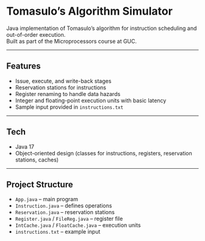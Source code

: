 # Tomasulo’s Algorithm Simulator

Java implementation of Tomasulo’s algorithm for instruction scheduling and out-of-order execution.  
Built as part of the Microprocessors course at GUC.

---

## Features
- Issue, execute, and write-back stages
- Reservation stations for instructions
- Register renaming to handle data hazards
- Integer and floating-point execution units with basic latency
- Sample input provided in `instructions.txt`

---

## Tech
- Java 17
- Object-oriented design (classes for instructions, registers, reservation stations, caches)

---

## Project Structure
- `App.java` – main program
- `Instruction.java` – defines operations
- `Reservation.java` – reservation stations
- `Register.java` / `FileReg.java` – register file
- `IntCache.java` / `FloatCache.java` – execution units
- `instructions.txt` – example input




